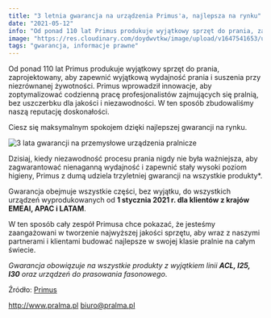 ```yaml
---
title: "3 letnia gwarancja na urządzenia Primus'a, najlepsza na rynku"
date: "2021-05-12"
info: "Od ponad 110 lat Primus produkuje wyjątkowy sprzęt do prania, zaprojektowany, aby zapewnić wyjątkową wydajność prania i suszenia przy niezrównanej żywotności. Primus wprowadził innowacje, aby zoptymalizować codzienną pracę profesjonalistów zajmujących się pralnią, bez uszczerbku dla jakości i niezawodności. W ten sposób zbudowaliśmy naszą reputację doskonałości."
image: "https://res.cloudinary.com/doydwvtkw/image/upload/v1647541653/uploads/posts/3-lata-gwarancji_zcezwo.webp"
tags: "gwarancja, informacje prawne"
---
```


Od ponad 110 lat Primus produkuje wyjątkowy sprzęt do prania, zaprojektowany, aby zapewnić wyjątkową wydajność prania i suszenia przy niezrównanej żywotności. Primus wprowadził innowacje, aby zoptymalizować codzienną pracę profesjonalistów zajmujących się pralnią, bez uszczerbku dla jakości i niezawodności. W ten sposób zbudowaliśmy naszą reputację doskonałości.

Ciesz się maksymalnym spokojem dzięki najlepszej gwarancji na rynku.

![3 lata gwarancji na przemysłowe urządzenia pralnicze](https://res.cloudinary.com/doydwvtkw/image/upload/v1647541653/uploads/posts/3-lata-gwarancji_zcezwo.webp)

Dzisiaj, kiedy niezawodność procesu prania nigdy nie była ważniejsza, aby zagwarantować nienaganną wydajność i zapewnić stały wysoki poziom higieny, Primus z dumą udziela trzyletniej gwarancji na wszystkie produkty*.

Gwarancja obejmuje wszystkie części, bez wyjątku, do wszystkich urządzeń wyprodukowanych od **1 stycznia 2021 r. dla klientów z krajów EMEAI, APAC i LATAM**.

W ten sposób cały zespół Primusa chce pokazać, że jesteśmy zaangażowani w tworzenie najwyższej jakości sprzętu, aby wraz z naszymi partnerami i klientami budować najlepsze w swojej klasie pralnie na całym świecie.

*Gwarancja obowiązuje na wszystkie produkty z wyjątkiem linii **ACL, I25, I30** oraz urządzeń do prasowania fasonowego*.

Źródło: [Primus](https://primuslaundry.com/primus-3-year-warranty-the-best-one-on-the-market2)

<http://www.pralma.pl>
<biuro@pralma.pl>
